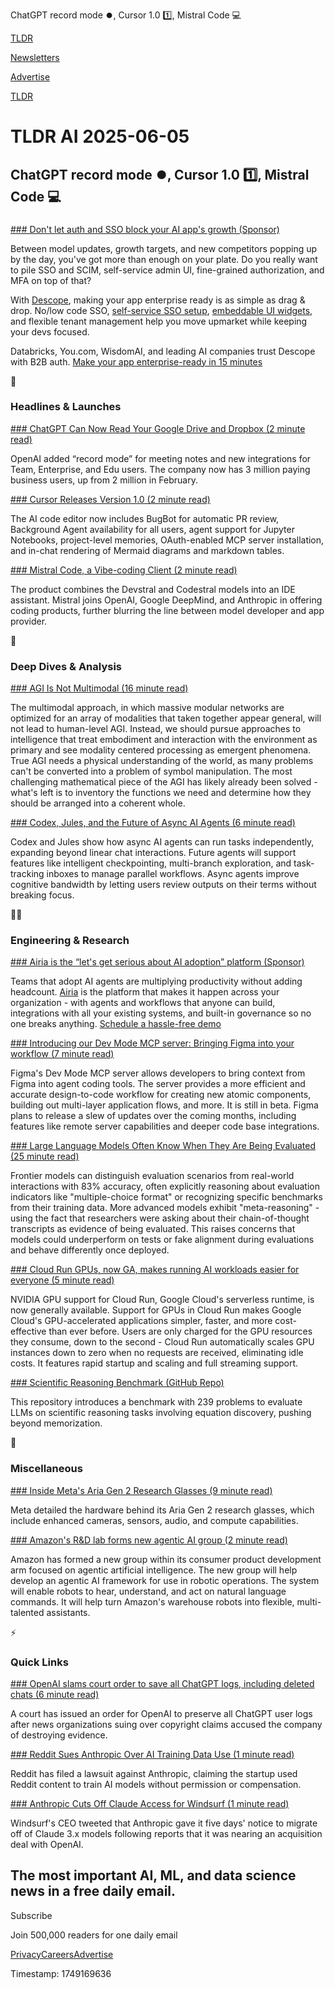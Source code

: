 ChatGPT record mode ⏺️, Cursor 1.0 1️⃣, Mistral Code 💻

[TLDR](/)

[Newsletters](/newsletters)

[Advertise](https://advertise.tldr.tech/)

[TLDR](/)

# TLDR AI 2025-06-05

## ChatGPT record mode ⏺️, Cursor 1.0 1️⃣, Mistral Code 💻

### 

[### Don't let auth and SSO block your AI app's growth (Sponsor)](https://www.descope.com/use-cases/b2b-apps?utm_source=tldrai-2025&amp;utm_medium=email&amp;utm_campaign=tldrai-2025)

Between model updates, growth targets, and new competitors popping up by the day, you've got more than enough on your plate. Do you really want to pile SSO and SCIM, self-service admin UI, fine-grained authorization, and MFA on top of that?

With [Descope](https://www.descope.com/use-cases/b2b-apps?utm_source=tldrai-2025&utm_medium=email&utm_campaign=tldrai-2025), making your app enterprise ready is as simple as drag & drop. No/low code SSO, [self-service SSO setup](https://www.descope.com/blog/post/sso-setup-suite?utm_source=tldrai-2025&utm_medium=email&utm_campaign=tldrai-2025), [embeddable UI widgets](https://docs.descope.com/widgets?utm_source=tldrai-2025&utm_medium=email&utm_campaign=tldrai-2025), and flexible tenant management help you move upmarket while keeping your devs focused.

Databricks, You.com, WisdomAI, and leading AI companies trust Descope with B2B auth. [Make your app enterprise-ready in 15 minutes](https://www.descope.com/use-cases/b2b-apps?utm_source=tldrai-2025&utm_medium=email&utm_campaign=tldrai-2025)

🚀

### Headlines & Launches

[### ChatGPT Can Now Read Your Google Drive and Dropbox (2 minute read)](https://www.theverge.com/news/679580/chatgpt-google-drive-dropbox-meeting-notes?utm_source=tldrai)

OpenAI added “record mode” for meeting notes and new integrations for Team, Enterprise, and Edu users. The company now has 3 million paying business users, up from 2 million in February.

[### Cursor Releases Version 1.0 (2 minute read)](https://threadreaderapp.com/thread/1930358111677886677.html?utm_source=tldrai)

The AI code editor now includes BugBot for automatic PR review, Background Agent availability for all users, agent support for Jupyter Notebooks, project-level memories, OAuth-enabled MCP server installation, and in-chat rendering of Mermaid diagrams and markdown tables.

[### Mistral Code, a Vibe-coding Client (2 minute read)](https://techcrunch.com/2025/06/04/mistral-releases-a-vibe-coding-client-mistral-code/?utm_source=tldrai)

The product combines the Devstral and Codestral models into an IDE assistant. Mistral joins OpenAI, Google DeepMind, and Anthropic in offering coding products, further blurring the line between model developer and app provider.

🧠

### Deep Dives & Analysis

[### AGI Is Not Multimodal (16 minute read)](https://thegradient.pub/agi-is-not-multimodal/?utm_source=tldrai)

The multimodal approach, in which massive modular networks are optimized for an array of modalities that taken together appear general, will not lead to human-level AGI. Instead, we should pursue approaches to intelligence that treat embodiment and interaction with the environment as primary and see modality centered processing as emergent phenomena. True AGI needs a physical understanding of the world, as many problems can't be converted into a problem of symbol manipulation. The most challenging mathematical piece of the AGI has likely already been solved - what's left is to inventory the functions we need and determine how they should be arranged into a coherent whole.

[### Codex, Jules, and the Future of Async AI Agents (6 minute read)](https://threadreaderapp.com/thread/1928557330964115484.html?utm_source=tldrai)

Codex and Jules show how async AI agents can run tasks independently, expanding beyond linear chat interactions. Future agents will support features like intelligent checkpointing, multi-branch exploration, and task-tracking inboxes to manage parallel workflows. Async agents improve cognitive bandwidth by letting users review outputs on their terms without breaking focus.

👨‍💻

### Engineering & Research

[### Airia is the “let's get serious about AI adoption” platform (Sponsor)](https://airia.com/request-demo/?utm_source=tldr&amp;utm_medium=newsletter&amp;utm_id=ai_q2)

Teams that adopt AI agents are multiplying productivity without adding headcount. [Airia](https://airia.com/request-demo/?utm_source=tldr&utm_medium=newsletter&utm_id=ai_q2) is the platform that makes it happen across your organization - with agents and workflows that anyone can build, integrations with all your existing systems, and built-in governance so no one breaks anything. [Schedule a hassle-free demo](https://airia.com/request-demo/?utm_source=tldr&utm_medium=newsletter&utm_id=ai_q2)

[### Introducing our Dev Mode MCP server: Bringing Figma into your workflow (7 minute read)](https://www.figma.com/blog/introducing-figmas-dev-mode-mcp-server/?utm_source=tldrai)

Figma's Dev Mode MCP server allows developers to bring context from Figma into agent coding tools. The server provides a more efficient and accurate design-to-code workflow for creating new atomic components, building out multi-layer application flows, and more. It is still in beta. Figma plans to release a slew of updates over the coming months, including features like remote server capabilities and deeper code base integrations.

[### Large Language Models Often Know When They Are Being Evaluated (25 minute read)](https://arxiv.org/abs/2505.23836?utm_source=tldrai)

Frontier models can distinguish evaluation scenarios from real-world interactions with 83% accuracy, often explicitly reasoning about evaluation indicators like "multiple-choice format" or recognizing specific benchmarks from their training data. More advanced models exhibit "meta-reasoning" - using the fact that researchers were asking about their chain-of-thought transcripts as evidence of being evaluated. This raises concerns that models could underperform on tests or fake alignment during evaluations and behave differently once deployed.

[### Cloud Run GPUs, now GA, makes running AI workloads easier for everyone (5 minute read)](https://cloud.google.com/blog/products/serverless/cloud-run-gpus-are-now-generally-available?utm_source=tldrai)

NVIDIA GPU support for Cloud Run, Google Cloud's serverless runtime, is now generally available. Support for GPUs in Cloud Run makes Google Cloud's GPU-accelerated applications simpler, faster, and more cost-effective than ever before. Users are only charged for the GPU resources they consume, down to the second - Cloud Run automatically scales GPU instances down to zero when no requests are received, eliminating idle costs. It features rapid startup and scaling and full streaming support.

[### Scientific Reasoning Benchmark (GitHub Repo)](https://github.com/deep-symbolic-mathematics/llm-srbench?utm_source=tldrai)

This repository introduces a benchmark with 239 problems to evaluate LLMs on scientific reasoning tasks involving equation discovery, pushing beyond memorization.

🎁

### Miscellaneous

[### Inside Meta's Aria Gen 2 Research Glasses (9 minute read)](https://ai.meta.com/blog/aria-gen-2-research-glasses-under-the-hood-reality-labs/?utm_source=tldrai)

Meta detailed the hardware behind its Aria Gen 2 research glasses, which include enhanced cameras, sensors, audio, and compute capabilities.

[### Amazon's R&D lab forms new agentic AI group (2 minute read)](https://www.cnbc.com/2025/06/04/amazons-rd-lab-forms-new-agentic-ai-group.html?utm_source=tldrai)

Amazon has formed a new group within its consumer product development arm focused on agentic artificial intelligence. The new group will help develop an agentic AI framework for use in robotic operations. The system will enable robots to hear, understand, and act on natural language commands. It will help turn Amazon's warehouse robots into flexible, multi-talented assistants.

⚡️

### Quick Links

[### OpenAI slams court order to save all ChatGPT logs, including deleted chats (6 minute read)](https://arstechnica.com/tech-policy/2025/06/openai-says-court-forcing-it-to-save-all-chatgpt-logs-is-a-privacy-nightmare/?utm_source=tldrai)

A court has issued an order for OpenAI to preserve all ChatGPT user logs after news organizations suing over copyright claims accused the company of destroying evidence.

[### Reddit Sues Anthropic Over AI Training Data Use (1 minute read)](https://techcrunch.com/2025/06/04/reddit-sues-anthropic-for-allegedly-not-paying-for-training-data/?utm_source=tldrai)

Reddit has filed a lawsuit against Anthropic, claiming the startup used Reddit content to train AI models without permission or compensation.

[### Anthropic Cuts Off Claude Access for Windsurf (1 minute read)](https://threadreaderapp.com/thread/1930034960385356174.html?utm_source=tldrai)

Windsurf's CEO tweeted that Anthropic gave it five days' notice to migrate off of Claude 3.x models following reports that it was nearing an acquisition deal with OpenAI.

## The most important AI, ML, and data science news in a free daily email.

Subscribe

Join 500,000 readers for one daily email

[Privacy](/privacy)[Careers](https://jobs.ashbyhq.com/tldr.tech)[Advertise](/ai/advertise)

Timestamp: 1749169636
